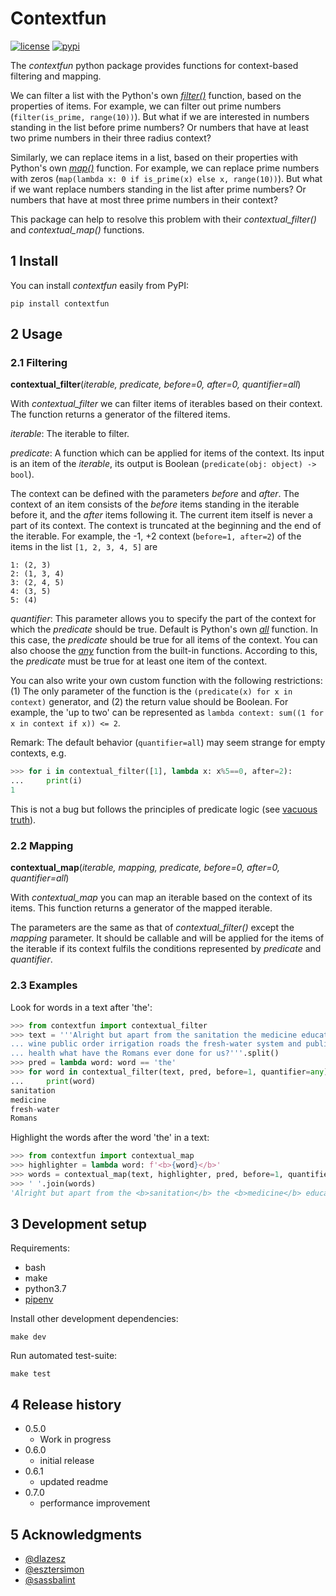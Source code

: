 # Contextfun

[![license](https://img.shields.io/badge/license-MIT-blue.svg)](https://github.com/mittelholcz/contextfun/blob/master/LICENSE)
[![pypi](https://img.shields.io/badge/pypi-0.7.0-blue.svg)](https://pypi.org/project/contextfun/)

The *contextfun* python package provides functions for context-based
filtering and mapping.

We can filter a list with the Python's own
[*filter()*](https://docs.python.org/3/library/functions.html#filter)
function, based on the properties of items.
For example, we can filter out prime numbers (`filter(is_prime, range(10))`).
But what if we are interested in numbers standing in the list before prime
numbers?
Or numbers that have at least two prime numbers in their three radius context?

Similarly, we can replace items in a list, based on their properties with
Python's own [*map()*](https://docs.python.org/3/library/functions.html#map>)
function. For example, we can replace prime numbers with zeros
(`map(lambda x: 0 if is_prime(x) else x, range(10))`).
But what if we want replace numbers standing in the list after prime numbers?
Or numbers that have at most three prime numbers in their context?

This package can help to resolve this problem with their *contextual_filter()* and
*contextual_map()* functions.

## 1 Install

You can install *contextfun* easily from PyPI:

```shell
pip install contextfun
```

## 2 Usage

### 2.1 Filtering

**contextual_filter**(*iterable, predicate, before=0, after=0, quantifier=all*)

With *contextual_filter* we can filter items of iterables based on their
context. The function returns a generator of the filtered items.

*iterable*:
The iterable to filter.

*predicate*:
A function which can be applied for items of the context. Its input is an
item of the *iterable*, its output is Boolean
(`predicate(obj: object) -> bool`).

The context can be defined with the parameters *before* and *after*.
The context of an item consists of the *before* items standing in the
iterable before it, and the *after* items following it.
The current item itself is never a part of its context.
The context is truncated at the beginning and the end of the iterable.
For example, the -1, +2 context (`before=1, after=2`) of the items in the
list `[1, 2, 3, 4, 5]` are

    1: (2, 3)
    2: (1, 3, 4)
    3: (2, 4, 5)
    4: (3, 5)
    5: (4)

*quantifier*:
This parameter allows you to specify the part of the context for which the
*predicate* should be true.
Default is Python's own
[*all*](https://docs.python.org/3/library/functions.html#all) function.
In this case, the *predicate* should be true for all items of the context.
You can also choose the
[*any*](https://docs.python.org/3/library/functions.html#any) function from the
built-in functions.
According to this, the *predicate* must be true for at least one item of the
context.

You can also write your own custom function with the following restrictions:
(1) The only parameter of the function is the
`(predicate(x) for x in context)` generator, and
(2) the return value should be Boolean.
For example, the 'up to two' can be represented as
`lambda context: sum((1 for x in context if x)) <= 2`.

Remark: The default behavior (`quantifier=all`) may seem strange for empty
contexts, e.g.

```python
>>> for i in contextual_filter([1], lambda x: x%5==0, after=2):
...     print(i)
1
```

This is not a bug but follows the principles of predicate logic
(see [vacuous truth](https://en.wikipedia.org/wiki/Vacuous_truth)).

### 2.2 Mapping

**contextual_map**(*iterable, mapping, predicate, before=0, after=0, quantifier=all*)

With *contextual_map* you can map an iterable based on the context of its
items. This function returns a generator of the mapped iterable.

The parameters are the same as that of *contextual_filter()*
except the *mapping* parameter. It should be callable and will
be applied for the items of the iterable if its context fulfils the conditions
represented by *predicate* and *quantifier*.

### 2.3 Examples

Look for words in a text after 'the':

```python
>>> from contextfun import contextual_filter
>>> text = '''Alright but apart from the sanitation the medicine education
... wine public order irrigation roads the fresh-water system and public
... health what have the Romans ever done for us?'''.split()
>>> pred = lambda word: word == 'the'
>>> for word in contextual_filter(text, pred, before=1, quantifier=any):
...     print(word)
sanitation
medicine
fresh-water
Romans
```

Highlight the words after the word 'the' in a text:

```python
>>> from contextfun import contextual_map
>>> highlighter = lambda word: f'<b>{word}</b>'
>>> words = contextual_map(text, highlighter, pred, before=1, quantifier=any)
>>> ' '.join(words)
'Alright but apart from the <b>sanitation</b> the <b>medicine</b> education wine public order irrigation roads the <b>fresh-water</b> system and public health what have the <b>Romans</b> ever done for us?'
```

## 3 Development setup

Requirements:

* bash
* make
* python3.7
* [pipenv](https://pipenv.readthedocs.io/en/latest/)

Install other development dependencies:

```shell
make dev
```

Run automated test-suite:

```shell
make test
```

## 4 Release history

* 0.5.0
  * Work in progress
* 0.6.0
  * initial release
* 0.6.1
  * updated readme
* 0.7.0
  * performance improvement

## 5 Acknowledgments

* [@dlazesz](https://github.com/dlazesz)
* [@esztersimon](https://github.com/esztersimon)
* [@sassbalint](https://github.com/sassbalint)
